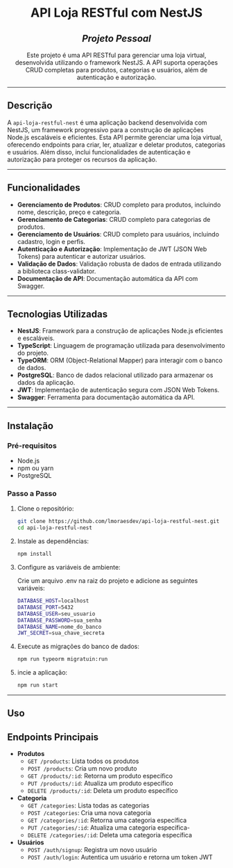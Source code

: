 <h1 align=center>
	<b>API Loja RESTful com NestJS</b>
</h1>

<h2 align=center>
	 <i>Projeto Pessoal</i>
</h2>

<p align=center>
	Este projeto é uma API RESTful para gerenciar uma loja virtual, desenvolvida utilizando o framework NestJS. A API suporta operações CRUD completas para produtos, categorias e usuários, além de autenticação e autorização.
</p>

---

<h2>
Descrição
</h2>

A `api-loja-restful-nest` é uma aplicação backend desenvolvida com NestJS, um framework progressivo para a construção de aplicações Node.js escaláveis e eficientes. Esta API permite gerenciar uma loja virtual, oferecendo endpoints para criar, ler, atualizar e deletar produtos, categorias e usuários. Além disso, inclui funcionalidades de autenticação e autorização para proteger os recursos da aplicação.

---

<h2>
Funcionalidades
</h2>

- **Gerenciamento de Produtos**: CRUD completo para produtos, incluindo nome, descrição, preço e categoria.
- **Gerenciamento de Categorias**: CRUD completo para categorias de produtos.
- **Gerenciamento de Usuários**: CRUD completo para usuários, incluindo cadastro, login e perfis.
- **Autenticação e Autorização**: Implementação de JWT (JSON Web Tokens) para autenticar e autorizar usuários.
- **Validação de Dados**: Validação robusta de dados de entrada utilizando a biblioteca class-validator.
- **Documentação de API**: Documentação automática da API com Swagger.

---

<h2>
Tecnologias Utilizadas
</h2>

- **NestJS**: Framework para a construção de aplicações Node.js eficientes e escaláveis.
- **TypeScript**: Linguagem de programação utilizada para desenvolvimento do projeto.
- **TypeORM**: ORM (Object-Relational Mapper) para interagir com o banco de dados.
- **PostgreSQL**: Banco de dados relacional utilizado para armazenar os dados da aplicação.
- **JWT**: Implementação de autenticação segura com JSON Web Tokens.
- **Swagger**: Ferramenta para documentação automática da API.

---

<h2>
Instalação
</h2>

### Pré-requisitos

- Node.js
- npm ou yarn
- PostgreSQL

### Passo a Passo

1. Clone o repositório:

   ```sh
   git clone https://github.com/lmoraesdev/api-loja-restful-nest.git
   cd api-loja-restful-nest
   ```

2. Instale as dependências:

   ```sh
   npm install
   ```

3. Configure as variáveis de ambiente:

   Crie um arquivo .env na raiz do projeto e adicione as seguintes variáveis:

   ```sh
   DATABASE_HOST=localhost
   DATABASE_PORT=5432
   DATABASE_USER=seu_usuario
   DATABASE_PASSWORD=sua_senha
   DATABASE_NAME=nome_do_banco
   JWT_SECRET=sua_chave_secreta
   ```
4. Execute as migrações do banco de dados:
   
   ```sh
   npm run typeorm migratuin:run
   ```
   
5. incie a aplicação:

   ```sh
   npm run start
   ```

---

<h2>
Uso
</h2>

## Endpoints Principais

- **Produtos**
  - `GET /products`: Lista todos os produtos
  - `POST /products`: Cria um novo produto
  - `GET /products/:id`: Retorna um produto específico
  - `PUT /products/:id`: Atualiza um produto específico
  - `DELETE /products/:id`: Deleta um produto específico
- **Categoria**
  - `GET /categories`: Lista todas as categorias
  - `POST /categories`: Cria uma nova categoria
  - `GET /categories/:id`: Retorna uma categoria específica
  - `PUT /categories/:id`: Atualiza uma categoria específica-
  - `DELETE /categories/:id`: Deleta uma categoria específica
- **Usuários**
  - `POST /auth/signup`: Registra um novo usuário
  - `POST /auth/login`: Autentica um usuário e retorna um token JWT
 

